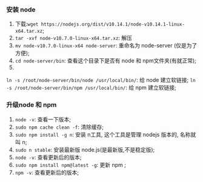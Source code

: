 ### 安装 node
1. 下载:`wget https://nodejs.org/dist/v10.14.1/node-v10.14.1-linux-x64.tar.xz`;
2. `tar -xvf node-v10.7.0-linux-x64.tar.xz`: 解压
3. `mv node-v10.7.0-linux-x64 node-server`: 重命名为 node-server (仅是为了方便);
4. `cd node-server/bin`: 查看这个目录下是否有 node 和 npm文件夹(有就正常);
5. 
`ln -s /root/node-server/bin/node /usr/local/bin/`: 给 node 建立软链接;
`ln -s /root/node-server/bin/npm /usr/local/bin/`: 给 npm 建立软链接;




### 升级node 和 npm
1. `node -v`: 查看一下版本;
2. `sudo npm cache clean -f`: 清除缓存;
3. `sudo npm install -g n`: 安装 n工具, 这个工具是管理 nodejs 版本的, 名称就叫 n;
4. `sudo n stable`: 安装最新版 node.js(是最新版,不是稳定版);
5. `node -v`: 查看更新后的版本;
6. `sudo npm install npm@latest -g`: 更新 npm ;
7. `npm -v`: 查看更新后的版本;